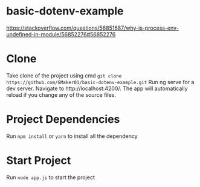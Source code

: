 # basic-dotenv-example
https://stackoverflow.com/questions/56851687/why-is-process-env-undefined-in-module/56852276#56852276


# Clone
Take clone of the project using cmd
`git clone https://github.com/GMaker01/basic-dotenv-example.git`
Run ng serve for a dev server. Navigate to http://localhost:4200/. The app will automatically reload if you change any of the source files.

# Project Dependencies
Run `npm install` or `yarn` to install all the dependency

# Start Project
Run `node app.js` to start the project
